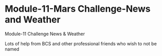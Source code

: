 # Module-11-Mars Challenge-News and Weather
Module-11 Challenge News &amp; Weather

Lots of help from BCS and other professional friends who wish to not be named
